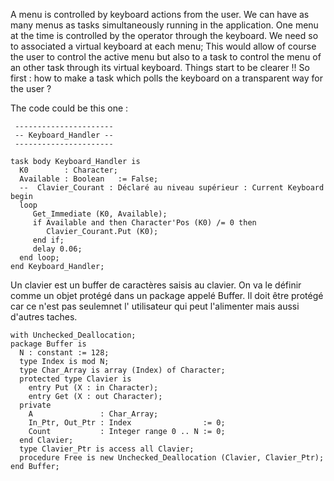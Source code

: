 A menu is controlled by keyboard actions from the user. We can have as many menus as tasks simultaneously running in the application. One menu at the time is controlled by the operator through the keyboard. We need so to associated a virtual keyboard at each menu; This would allow of course the user to control the active menu but also to a task to control the menu of an other task through its virtual keyboard.  Things start to be clearer !! So first : how to make a task which polls the keyboard on a transparent way for the user ?

The code could be this one :

     ----------------------
     -- Keyboard_Handler --
     ----------------------

    task body Keyboard_Handler is
      K0        : Character;
      Available : Boolean   := False;
      --  Clavier_Courant : Déclaré au niveau supérieur : Current Keyboard
    begin
      loop
         Get_Immediate (K0, Available);
         if Available and then Character'Pos (K0) /= 0 then
            Clavier_Courant.Put (K0);
         end if;
         delay 0.06;
      end loop;
    end Keyboard_Handler;

Un clavier est un buffer de caractères saisis au clavier. On va le définir comme un objet protégé dans un package appelé Buffer. Il doit être protégé car ce n'est pas seulemnet l' utilisateur qui peut l'alimenter mais aussi d'autres taches.

    with Unchecked_Deallocation;
    package Buffer is
      N : constant := 128;
      type Index is mod N;
      type Char_Array is array (Index) of Character;
      protected type Clavier is
        entry Put (X : in Character);
        entry Get (X : out Character);
      private
        A               : Char_Array;
        In_Ptr, Out_Ptr : Index                := 0;
        Count           : Integer range 0 .. N := 0;
      end Clavier;
      type Clavier_Ptr is access all Clavier;
      procedure Free is new Unchecked_Deallocation (Clavier, Clavier_Ptr);
    end Buffer;
   
